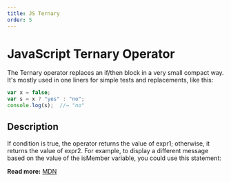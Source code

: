 ```yaml
---
title: JS Ternary
order: 5
---
```

# JavaScript Ternary Operator

The Ternary operator replaces an if/then block in a very small compact way. It's mostly used in one liners for simple tests and replacements, like this:

```javascript
var x = false;
var s = x ? "yes" : "no";
console.log(s);  //→ "no"
```

## Description

If condition is true, the operator returns the value of expr1; otherwise, it returns the value of expr2\. For example, to display a different message based on the value of the isMember variable, you could use this statement:

**Read more:** [MDN](https://developer.mozilla.org/en-US/docs/Web/JavaScript/Reference/Operators/Conditional_Operator)
